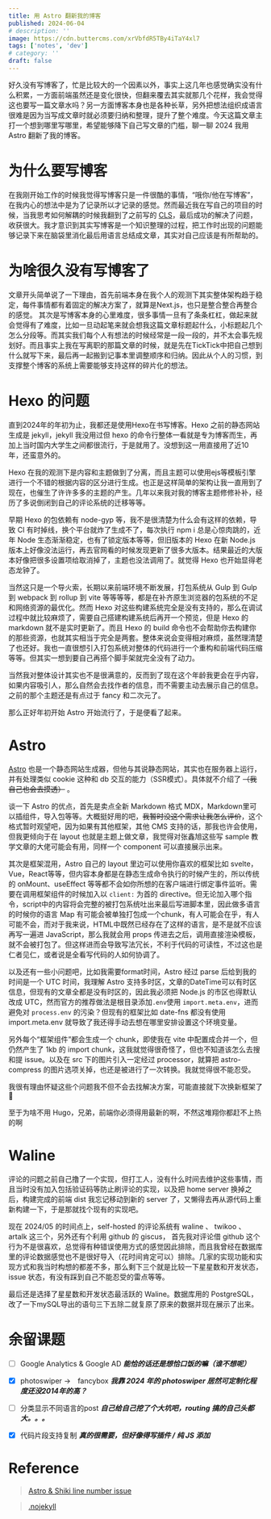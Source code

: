 ```yaml
---
title: 用 Astro 翻新我的博客
published: 2024-06-04
# description: ''
image: https://cdn.buttercms.com/xrVbfdR5TBy4iTaY4xl7
tags: ['notes', 'dev']
# category: ''
draft: false 
---
```


好久没有写博客了，忙是比较大的一个因素以外，事实上这几年也感觉确实没有什么积累，一方面前端虽然还是变化很快，但翻来覆去其实就那几个花样，我会觉得这也要写一篇文章水吗？另一方面博客本身也是各种长草，另外把想法组织成语言很难是因为当写成文章时就必须要归纳和整理，提升了整个难度。今天这篇文章主打一个想到哪里写哪里，希望能够降下自己写文章的门槛，聊一聊 2024 我用 Astro 翻新了我的博客。

<!-- more -->

# 为什么要写博客

在我刚开始工作的时候我觉得写博客只是一件很酷的事情，“哦你/他在写博客”，在我内心的想法中是为了记录所以才记录的感觉。然而最近我在写自己的项目的时候，当我思考如何解耦的时候我翻到了之前写的 [CLS](/2020/06/cls/)，最后成功的解决了问题，收获很大。我才意识到其实写博客是一个知识整理的过程，把工作时出现的问题能够记录下来在脑袋里消化最后用语言总结成文章，其实对自己应该是有所帮助的。

# 为啥很久没有写博客了

文章开头简单说了一下理由，首先前端本身在我个人的观测下其实整体架构趋于稳定，每件事情都有着固定的解决方案了，就算是Next.js，也只是整合整合再整合的感觉。
其次是写博客本身的心里难度，很多事情一旦有了条条杠杠，做起来就会觉得有了难度，比如一旦动起笔来就会想我这篇文章标题起什么，小标题起几个怎么分段等。而其实我们每个人有想法的时候经常是一段一段的，并不太会事先规划好。而且事实上我在写离职的那篇文章的时候，就是先在TickTick中把自己想到什么就写下来，最后再一起搬到记事本里调整顺序和归纳。因此从个人的习惯，到支撑整个博客的系统上需要能够支持这样的碎片化的想法。

# Hexo 的问题

直到2024年的年初为止，我都还是使用Hexo在书写博客。Hexo 之前的静态网站生成是 jekyll，jekyll 我没用过但 hexo 的命令行整体一看就是专为博客而生，再加上当时国内大学生之间都很流行，于是就用了。没想到这一用直接用了近10年，还蛮意外的。

Hexo 在我的观测下是内容和主题做到了分离，而且主题可以使用ejs等模板引擎进行一个不错的根据内容的区分进行生成。也正是这样简单的架构让我一直用到了现在，也催生了许许多多的主题的产生。几年以来我对我的博客主题修修补补，经历了多说倒闭到自己的评论系统的迁移等等。

早期 Hexo 的包依赖有 node-gyp 等，我不是很清楚为什么会有这样的依赖，导致 CI 有时掉线，换个平台就炸了生成不了，每次执行 npm i 总是心惊肉跳的，近年 Node 生态渐渐稳定，也有了锁定版本等等，但旧版本的 Hexo 在新 Node.js 版本上好像没法运行，再去官网看的时候发现更新了很多大版本。结果最近的大版本好像把很多设置项给取消掉了，主题也没法调用了。就觉得 Hexo 也开始显得老态龙钟了。

当然这只是一个导火索，长期以来前端环境不断发展，打包系统从 Gulp 到 Gulp 到 webpack 到 rollup 到 vite 等等等等，都是在补齐原生浏览器的包系统的不足和网络资源的最优化。然而 Hexo 对这些构建系统完全是没有支持的，那么在调试过程中就比较麻烦了，需要自己搭建构建系统后再开一个预览，但是 Hexo 的 markdown 就不是实时更新了。而且 Hexo 的 build 命令也不会帮助你去构建你的那些资源，也就其实相当于完全是两套。整体来说会变得相对麻烦，虽然理清楚了也还好。我也一直很想引入打包系统对整体的代码进行一个重构和前端代码压缩等等。但其实一想到要自己再搭个脚手架就完全没有了动力。

当然我对整体设计其实也不是很满意的，反而到了现在这个年龄我更会在乎内容，如果内容吸引人，那么自然会去找作者的信息，而不需要主动去展示自己的信息。之前的那个主题还是有点过于 fancy 和二次元了。

那么正好年初开始 Astro 开始流行了，于是便看了起来。

# Astro

[Astro](https://astro.build/) 也是一个静态网站生成器，但他与其说静态网站，其实也在服务器上运行，并有处理类似 cookie 这种和 db 交互的能力（SSR模式）。具体就不介绍了 ~~（我自己也会去摸透）~~  。

谈一下 Astro 的优点，首先是卖点全新 Markdown 格式 MDX，Markdown里可以插组件，导入包等等。大概挺好用的吧，~~我暂时没这个需求让我怎么评价~~，这个格式暂时观望吧，因为如果有其他框架，其他 CMS 支持的话，那我也许会使用，但我更倾向于在 layout 也就是主题上做文章，我觉得对张鑫旭这些写 sample 教学文章的大佬可能会有用，同样一个 component 可以直接展示出来。

其次是框架混用，Astro 自己的 layout 里边可以使用你喜欢的框架比如 svelte，Vue，React等等，但内容本身都是在静态生成命令执行的时候产生的，所以传统的 onMount、useEffect 等等都不会如你所想的在客户端进行绑定事件监听。需要在调用框架组件的时候加入以 `client:` 为首的 directive。但无论加入哪个指令，script中的内容将会完整的被打包系统吐出来最后写进脚本里，因此做多语言的时候你的语言 Map 有可能会被单独打包成一个chunk，有人可能会在乎，有人可能不会，而对于我来说，HTML中既然已经存在了这样的语言，是不是就不应该再写一遍进 JavaScript，那么我就会用 props 传进去之后，调用直接渲染模板，就不会被打包了。但这样进而会导致写法冗长，不利于代码的可读性，不过这也是仁者见仁，或者说是全看写代码的人如何协调了。

以及还有一些小问题吧，比如我需要format时间，Astro 经过 parse 后给到我的时间是一个 UTC 时间，我理解 Astro 支持多时区，文章的DateTime可以有时区信息，但现有的文章全都是没有时区的，因此我必须把 Node.js 的市区也得默认改成 UTC，然而官方的推荐做法是根目录添加`.env`使用 `import.meta.env`，进而避免对 `process.env` 的污染？但现有的框架比如 date-fns 都没有使用 import.meta.env 就导致了我还得手动去想在哪里安排设置这个环境变量。


另外每个“框架组件”都会生成一个 chunk，即使我在 vite 中配置成合并一个，但仍然产生了 1kb 的 import chunk，这我就觉得很奇怪了，但也不知道该怎么去搜和提 issue。以及在 src 下的图片引入一定经过 processor，就算把 astro-compress 的图片选项关掉，也还是被进行了一次转换。我就觉得很不能忍受。

我很有理由怀疑这些个问题我不但不会去找解决方案，可能直接就下次换新框架了🌚

至于为啥不用 Hugo，兄弟，前端你必须得用最新的啊，不然这堆翔你都赶不上热的啊

# Waline

评论的问题之前自己撸了一个实现，但打工人，没有什么时间去维护这些事情，而且当时没有加入包括验证码等防止刷评论的实现，以及把 home server 换掉之后，构建完成的前端 dist 我忘记移动到新的 server 了，又懒得去再从源代码上重新构建一下，于是那就找个现有的实现吧。

现在 2024/05 的时间点上，self-hosted 的评论系统有 waline 、 twikoo 、 artalk 这三个，另外还有个利用 github 的 giscus，
首先我对评论借 github 这个行为不是很喜欢，总觉得有种错误使用方式的感觉因此排除，而且我曾经在数据库里的评论数据感觉也不是很好导入（花时间肯定可以）排除。几家的实现功能和实现方式和我当时构想的都差不多，那么剩下三个就是比较一下星星数和开发状态，issue 状态，有没有踩到自己不能忍受的雷点等等。

最后还是选择了星星数和开发状态最活跃的 Waline。数据库用的 PostgreSQL，改了一下mySQL导出的语句三下五除二就复原了原来的数据并现在展示了出来。


# 余留课题

- [ ] Google Analytics & Google AD ***能恰的话还是想恰口饭的嘛（谁不想呢）***
- [x] photoswiper →　fancybox ***我靠 2024 年的 photoswiper 居然可定制化程度还没2014年的高？***
- [ ] 分类显示不同语言的post ***自己给自己挖了个大坑吧，routing 搞的自己头都大。。。***
- [x] 代码片段支持复制 ***真的很需要，但好像得写插件 / 纯 JS 添加***


# Reference

> [Astro & Shiki line number issue](https://github.com/shikijs/shiki/issues/3)

> [.nojekyll](https://stackoverflow.com/questions/74489844/astro-js-deployment-media-files-not-rendering)

